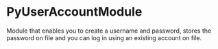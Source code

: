 PyUserAccountModule
===================

Module that enables you to create a username and password, stores the password on file and you can log in using an existing account on file.
